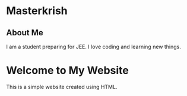 # Masterkrish
<!DOCTYPE html>
<html lang="en">
<head>
    <meta charset="UTF-8">
    <meta name="viewport" content="width=device-width, initial-scale=1.0">
    <title>My First Website</title>
    <h2>About Me</h2>
<p>I am a student preparing for JEE. I love coding and learning new things.</p>
</head>
<body>
    <h1>Welcome to My Website</h1>
    <p>This is a simple website created using HTML.</p>
</body>
</html>
